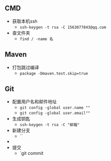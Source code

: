 ## CMD

- 获取本机ssh
  - `ssh-keygen -t rsa -C 1563077843@qq.com` 
- 查文件夹
  - `find / -name 名` 

## Maven

- 打包跳过编译
  - `package -Dmaven.test.skip=true`

##  Git

- 配置用户名和邮件地址
  - `git config -global user.name ""`
  - `git config -global user.email""`
- 生成钥匙
  - `ssh-keygen -t rsa -C "邮箱"`
- 新建分支
  - ``
- 
- 提交
  - `git commit 